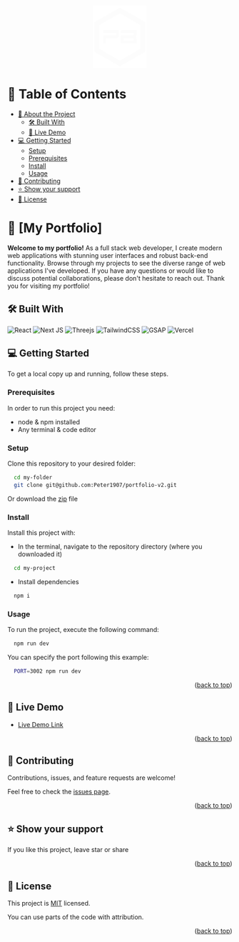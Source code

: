 <a name="readme-top"></a>

<div align="center">
  <img src="./public/logo-2.svg" alt="logo" width="120"  height="auto" />
  <br/>
</div>

# 📗 Table of Contents

- [📖 About the Project](#about-project)
  - [🛠 Built With](#built-with)
  - [🚀 Live Demo](#live-demo)
- [💻 Getting Started](#getting-started)
  - [Setup](#setup)
  - [Prerequisites](#prerequisites)
  - [Install](#install)
  - [Usage](#usage)
- [🤝 Contributing](#contributing)
- [⭐️ Show your support](#support)
- [📝 License](#license)


# 📖 [My Portfolio] <a name="about-project"></a>

**Welcome to my portfolio!**  As a full stack web developer, I create modern web applications with stunning user interfaces and robust back-end functionality. Browse through my projects to see the diverse range of web applications I've developed. If you have any questions or would like to discuss potential collaborations, please don't hesitate to reach out. Thank you for visiting my portfolio!

## 🛠 Built With <a name="built-with"></a>

![React](https://img.shields.io/badge/react-%2320232a.svg?style=for-the-badge&logo=react&logoColor=%2361DAFB)
![Next JS](https://img.shields.io/badge/Next-black?style=for-the-badge&logo=next.js&logoColor=white)
![Threejs](https://img.shields.io/badge/threejs-black?style=for-the-badge&logo=three.js&logoColor=white)
![TailwindCSS](https://img.shields.io/badge/tailwindcss-%2338B2AC.svg?style=for-the-badge&logo=tailwind-css&logoColor=white)
<img src="https://github.com/get-icon/geticon/raw/master/icons/gsap.svg" alt="GSAP" width="30" height="auto">
![Vercel](https://img.shields.io/badge/vercel-%23000000.svg?style=for-the-badge&logo=vercel&logoColor=white)

## 💻 Getting Started <a name="getting-started"></a>

To get a local copy up and running, follow these steps.

### Prerequisites

In order to run this project you need:

- node & npm installed
- Any terminal & code editor

### Setup

Clone this repository to your desired folder:

```sh
  cd my-folder
  git clone git@github.com:Peter1907/portfolio-v2.git
```
Or download the [zip](https://github.com/Peter1907/portfolio-v2/archive/refs/heads/dev.zip) file 

### Install

Install this project with:

- In the terminal, navigate to the repository directory (where you downloaded it)
```sh
  cd my-project
```
- Install dependencies
```sh
  npm i
```
### Usage

To run the project, execute the following command:

```sh
  npm run dev
```
You can specify the port following this example:
```sh
  PORT=3002 npm run dev
```

<p align="right">(<a href="#readme-top">back to top</a>)</p>

## 🚀 Live Demo <a name="live-demo"></a>

- [Live Demo Link](https://peter-beshara.vercel.app/)

<p align="right">(<a href="#readme-top">back to top</a>)</p>

## 🤝 Contributing <a name="contributing"></a>

Contributions, issues, and feature requests are welcome!

Feel free to check the [issues page](https://github.com/Peter1907/portfolio-v2/issues).

<p align="right">(<a href="#readme-top">back to top</a>)</p>

## ⭐️ Show your support <a name="support"></a>

If you like this project, leave star or share

<p align="right">(<a href="#readme-top">back to top</a>)</p>

## 📝 License <a name="license"></a>

This project is [MIT](./LICENSE) licensed.

You can use parts of the code with attribution.

<p align="right">(<a href="#readme-top">back to top</a>)</p>
